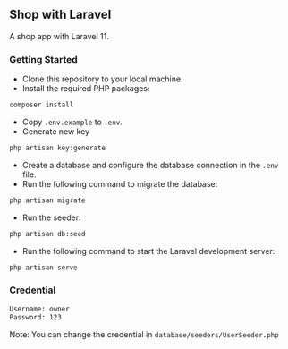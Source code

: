 ## Shop with Laravel
A shop app with Laravel 11.

### Getting Started
- Clone this repository to your local machine.
- Install the required PHP packages:
```sh
composer install
```
- Copy `.env.example` to `.env`.
- Generate new key
```sh
php artisan key:generate
```
- Create a database and configure the database connection in the `.env` file.
- Run the following command to migrate the database:
```sh
php artisan migrate
```
- Run the seeder:
```sh
php artisan db:seed
```
- Run the following command to start the Laravel development server:
```sh
php artisan serve
```

### Credential
```sh
Username: owner
Password: 123
```
Note: You can change the credential in `database/seeders/UserSeeder.php`
